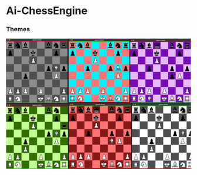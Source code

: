 # Ai-ChessEngine

### Themes

<img src="https://github.com/foo290/Ai-ChessEngine/blob/structured-code/readme_images(Non-Project)/chess_themes.png">
